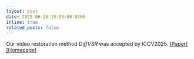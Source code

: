 ```yaml
---
layout: post
date: 2025-06-26 15:59:00-0400
inline: true
related_posts: false
---
```


Our video restoration method *DiffVSR* was accepted by ICCV2025. [[Paper]](https://arxiv.org/abs/2501.10110) [[Homepage]](https://xh9998.github.io/DiffVSR-project/)